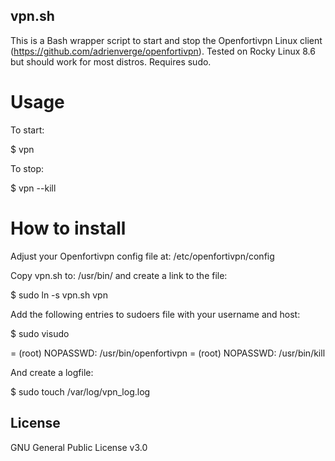 ## vpn.sh

This is a Bash wrapper script to start and stop the Openfortivpn Linux client (https://github.com/adrienverge/openfortivpn). Tested on Rocky Linux 8.6 but should work for most distros. Requires sudo.


# Usage

To start:

$ vpn 

To stop:

$ vpn --kill


# How to install

Adjust your Openfortivpn config file at: /etc/openfortivpn/config

Copy vpn.sh to: /usr/bin/ and create a link to the file: 

$ sudo ln -s vpn.sh vpn

Add the following entries to sudoers file with your username and host:

$ sudo visudo 

<username> <hostname> = (root) NOPASSWD: /usr/bin/openfortivpn
<username> <hostname>  = (root) NOPASSWD: /usr/bin/kill

And create a logfile:

$ sudo touch /var/log/vpn_log.log


## License

GNU General Public License v3.0

